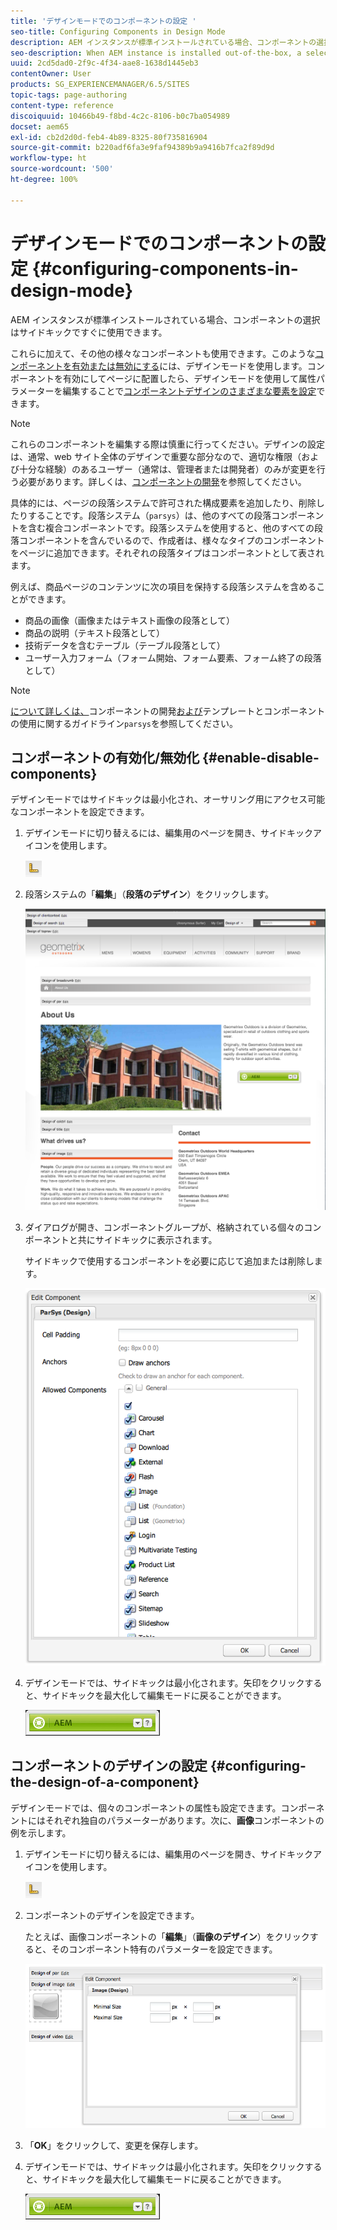 ```yaml
---
title: 'デザインモードでのコンポーネントの設定 '
seo-title: Configuring Components in Design Mode
description: AEM インスタンスが標準インストールされている場合、コンポーネントの選択はサイドキックですぐに使用できます。これらに加えて、その他の様々なコンポーネントも使用できます。このようなコンポーネントを有効または無効にするには、デザインモードを使用します。
seo-description: When AEM instance is installed out-of-the-box, a selection of components are immediately available in the sidekick. In addition to these, various other components are also available. You can use Design mode to Enable/disable such components.
uuid: 2cd5dad0-2f9c-4f34-aae8-1638d1445eb3
contentOwner: User
products: SG_EXPERIENCEMANAGER/6.5/SITES
topic-tags: page-authoring
content-type: reference
discoiquuid: 10466b49-f8bd-4c2c-8106-b0c7ba054989
docset: aem65
exl-id: cb2d2d0d-feb4-4b89-8325-80f735816904
source-git-commit: b220adf6fa3e9faf94389b9a9416b7fca2f89d9d
workflow-type: ht
source-wordcount: '500'
ht-degree: 100%

---
```


# デザインモードでのコンポーネントの設定 {#configuring-components-in-design-mode}

AEM インスタンスが標準インストールされている場合、コンポーネントの選択はサイドキックですぐに使用できます。

これらに加えて、その他の様々なコンポーネントも使用できます。このような[コンポーネントを有効または無効にする](#enabledisablecomponentsusingdesignmode)には、デザインモードを使用します。コンポーネントを有効にしてページに配置したら、デザインモードを使用して属性パラメーターを編集することで[コンポーネントデザインのさまざまな要素を設定](#configuringcomponentsusingdesignmode)できます。

>[!NOTE]
>
>これらのコンポーネントを編集する際は慎重に行ってください。デザインの設定は、通常、web サイト全体のデザインで重要な部分なので、適切な権限（および十分な経験）のあるユーザー（通常は、管理者または開発者）のみが変更を行う必要があります。詳しくは、[コンポーネントの開発](/help/sites-developing/components.md)を参照してください。

具体的には、ページの段落システムで許可された構成要素を追加したり、削除したりすることです。段落システム（`parsys`）は、他のすべての段落コンポーネントを含む複合コンポーネントです。段落システムを使用すると、他のすべての段落コンポーネントを含んでいるので、作成者は、様々なタイプのコンポーネントをページに追加できます。それぞれの段落タイプはコンポーネントとして表されます。

例えば、商品ページのコンテンツに次の項目を保持する段落システムを含めることができます。

* 商品の画像（画像またはテキスト画像の段落として）
* 商品の説明（テキスト段落として）
* 技術データを含むテーブル（テーブル段落として）
* ユーザー入力フォーム（フォーム開始、フォーム要素、フォーム終了の段落として）

>[!NOTE]
>
>[ について詳しくは、](/help/sites-developing/components.md#paragraphsystem)コンポーネントの開発[および](/help/sites-developing/dev-guidelines-bestpractices.md#guidelines-for-using-templates-and-components)テンプレートとコンポーネントの使用に関するガイドライン`parsys`を参照してください。

## コンポーネントの有効化/無効化 {#enable-disable-components}

デザインモードではサイドキックは最小化され、オーサリング用にアクセス可能なコンポーネントを設定できます。

1. デザインモードに切り替えるには、編集用のページを開き、サイドキックアイコンを使用します。

   ![](do-not-localize/chlimage_1.png)

1. 段落システムの「**編集**」（**段落のデザイン**）をクリックします。

   ![screen_shot_2012-02-08at102726am](assets/screen_shot_2012-02-08at102726am.png)

1. ダイアログが開き、コンポーネントグループが、格納されている個々のコンポーネントと共にサイドキックに表示されます。

   サイドキックで使用するコンポーネントを必要に応じて追加または削除します。

   ![screen_shot_2012-02-08at103407am](assets/screen_shot_2012-02-08at103407am.png)

1. デザインモードでは、サイドキックは最小化されます。矢印をクリックすると、サイドキックを最大化して編集モードに戻ることができます。

   ![](do-not-localize/sidekick-collapsed.png)

## コンポーネントのデザインの設定 {#configuring-the-design-of-a-component}

デザインモードでは、個々のコンポーネントの属性も設定できます。コンポーネントにはそれぞれ独自のパラメーターがあります。次に、**画像**&#x200B;コンポーネントの例を示します。

1. デザインモードに切り替えるには、編集用のページを開き、サイドキックアイコンを使用します。

   ![](do-not-localize/chlimage_1-1.png)

1. コンポーネントのデザインを設定できます。

   たとえば、画像コンポーネントの「**編集**」（**画像のデザイン**）をクリックすると、そのコンポーネント特有のパラメーターを設定できます。

   ![chlimage_1-5](assets/chlimage_1-5.png)

1. 「**OK**」をクリックして、変更を保存します。

1. デザインモードでは、サイドキックは最小化されます。矢印をクリックすると、サイドキックを最大化して編集モードに戻ることができます。

   ![](do-not-localize/sidekick-collapsed-1.png)
